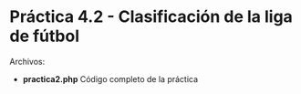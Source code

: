 # Práctica 4.2 - Clasificación de la liga de fútbol


Archivos:
* **practica2.php** Código completo de la práctica
